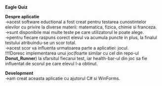 **Eagle Quiz**   

**Despre aplicatie**   
->acest software eductional a fost creat pentru testarea cunostintelor elevilor cu privire la diverse materii: matematica, fizica, chimie si franceza.   
->sunt disponibile mai multe teste pe care utilizatorul le poate alege.    
->pentru fiecare raspuns corect elevul va acumula puncte in plus, la finalul testului atribuindu-se un scor total.    
->acest scor va influenta urmatoarea parte a aplicatiei: jocul.    
!!!!Doresc implementarea unui joc(foarte similar cu cel din repo-ul **Donut_Runner**) la sfarsitul fiecarui test, iar health-bar-ul din joc sa fie influentat de scorul pe care elevul l-a obtinut.    

**Development**     
->am creat aceasta aplicatie cu ajutorul C# si WinForms.   
